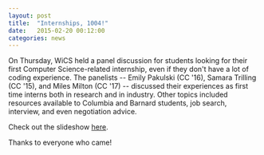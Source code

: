 ```yaml
---
layout: post
title:  "Internships, 1004!"
date:   2015-02-20 00:12:00
categories: news
---
```


On Thursday, WiCS held a panel discussion for students looking for their first Computer Science-related internship, even if they don't have a lot of coding experience. The panelists -- Emily Pakulski (CC '16), Samara Trilling (CC '15), and Miles Milton (CC '17) -- discussed their experiences as first time interns both in research and in industry. Other topics included resources available to Columbia and Barnard students, job search, interview, and even negotiation advice. 

Check out the slideshow [here](https://docs.google.com/a/columbia.edu/presentation/d/1UIHbFHQasIlSWx3ttZKnTSqIVmVmaLuUy4ATadrHjug/edit?usp=sharing).

Thanks to everyone who came!
